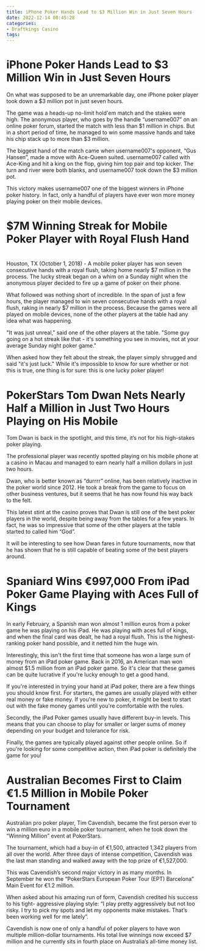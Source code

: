 ```yaml
---
title: iPhone Poker Hands Lead to $3 Million Win in Just Seven Hours
date: 2022-12-14 00:45:28
categories:
- Draftkings Casino
tags:
---
```



#  iPhone Poker Hands Lead to $3 Million Win in Just Seven Hours

On what was supposed to be an unremarkable day, one iPhone poker player took down a $3 million pot in just seven hours.

The game was a heads-up no-limit hold'em match and the stakes were high. The anonymous player, who goes by the handle “username007” on an online poker forum, started the match with less than $1 million in chips. But in a short period of time, he managed to win some massive hands and take his chip stack up to more than $3 million.

The biggest hand of the match came when username007's opponent, “Gus Hansen”, made a move with Ace-Queen suited. username007 called with Ace-King and hit a king on the flop, giving him top pair and top kicker. The turn and river were both blanks, and username007 took down the $3 million pot.

This victory makes username007 one of the biggest winners in iPhone poker history. In fact, only a handful of players have ever won more money playing poker on their mobile devices.

#  $7M Winning Streak for Mobile Poker Player with Royal Flush Hand

#

Houston, TX (October 1, 2018) - A mobile poker player has won seven consecutive hands with a royal flush, taking home nearly $7 million in the process. The lucky streak began on a whim on a Sunday night when the anonymous player decided to fire up a game of poker on their phone.

What followed was nothing short of incredible. In the span of just a few hours, the player managed to win seven consecutive hands with a royal flush, raking in nearly $7 million in the process. Because the games were all played on mobile devices, none of the other players at the table had any idea what was happening.

"It was just unreal," said one of the other players at the table. "Some guy going on a hot streak like that - it's something you see in movies, not at your average Sunday night poker game."

When asked how they felt about the streak, the player simply shrugged and said "it's just luck." While it's impossible to know for sure whether or not this is true, one thing is for sure: this is one lucky poker player!

#  PokerStars Tom Dwan Nets Nearly Half a Million in Just Two Hours Playing on His Mobile

Tom Dwan is back in the spotlight, and this time, it’s not for his high-stakes poker playing.

The professional player was recently spotted playing on his mobile phone at a casino in Macau and managed to earn nearly half a million dollars in just two hours.

Dwan, who is better known as “durrrr” online, has been relatively inactive in the poker world since 2012. He took a break from the game to focus on other business ventures, but it seems that he has now found his way back to the felt.

This latest stint at the casino proves that Dwan is still one of the best poker players in the world, despite being away from the tables for a few years. In fact, he was so impressive that some of the other players at the table started to called him “God”.

It will be interesting to see how Dwan fares in future tournaments, now that he has shown that he is still capable of beating some of the best players around.

#  Spaniard Wins €997,000 From iPad Poker Game Playing with Aces Full of Kings

In early February, a Spanish man won almost 1 million euros from a poker game he was playing on his iPad. He was playing with aces full of kings, and when the final card was dealt, he had a royal flush. This is the highest-ranking poker hand possible, and it netted him the huge win.

Interestingly, this isn't the first time that someone has won a large sum of money from an iPad poker game. Back in 2016, an American man won almost $1.5 million from an iPad poker game. So it's clear that these games can be quite lucrative if you're lucky enough to get a good hand.

If you're interested in trying your hand at iPad poker, there are a few things you should know first. For starters, the games are usually played with either real money or fake money. If you're new to poker, it might be best to start out with the fake money games until you're comfortable with the rules.

Secondly, the iPad Poker games usually have different buy-in levels. This means that you can choose to play for smaller or larger sums of money depending on your budget and tolerance for risk.

Finally, the games are typically played against other people online. So if you're looking for some competitive action, then iPad poker is definitely the game for you!

#  Australian Becomes First to Claim €1.5 Million in Mobile Poker Tournament

Australian pro poker player, Tim Cavendish, became the first person ever to win a million euro in a mobile poker tournament, when he took down the “Winning Million” event at PokerStars.

The tournament, which had a buy-in of €1,500, attracted 1,342 players from all over the world. After three days of intense competition, Cavendish was the last man standing and walked away with the top prize of €1,527,000.

This was Cavendish’s second major victory in as many months. In September he won the “PokerStars European Poker Tour (EPT) Barcelona” Main Event for €1.2 million.

When asked about his amazing run of form, Cavendish credited his success to his tight- aggressive playing style: “I play pretty aggressively but not too risky. I try to pick my spots and let my opponents make mistakes. That’s been working well for me lately”.

Cavendish is now one of only a handful of poker players to have won multiple million-dollar tournaments. His total live winnings now exceed $7 million and he currently sits in fourth place on Australia’s all-time money list.